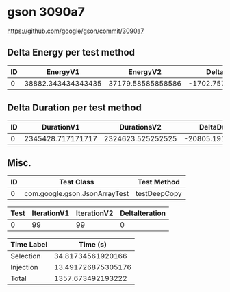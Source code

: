 # gson 3090a7


https://github.com/google/gson/commit/3090a7



## Delta Energy per test method


| ID | EnergyV1 | EnergyV2 | DeltaEnergy | σV1 | σV2 |
| --- | --- | --- | --- | --- | --- |
| 0 | 38882.343434343435 | 37179.58585858586 | -1702.757575757576 | 13014.80064470627 | 12604.984741102877 |

## Delta Duration per test method


| ID | DurationV1 | DurationsV2 | DeltaDuration |
| --- | --- | --- | --- |
| 0 | 2345428.717171717 | 2324623.525252525 | -20805.19191919174 |

## Misc.

| ID | Test Class | Test Method |
| --- | --- | --- |
| 0 | com.google.gson.JsonArrayTest | testDeepCopy |




| Test | IterationV1 | IterationV2 | DeltaIteration |
| --- | --- | --- | --- |
| 0 | 99 | 99 | 0 |



| Time Label | Time (s) |
| --- | --- |
| Selection | 34.81734561920166 |
| Injection | 13.491726875305176 |
| Total | 1357.673492193222 |



